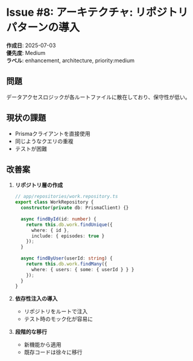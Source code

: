 # Issue #8: アーキテクチャ: リポジトリパターンの導入

**作成日**: 2025-07-03  
**優先度**: Medium  
**ラベル**: enhancement, architecture, priority:medium

## 問題
データアクセスロジックが各ルートファイルに散在しており、保守性が低い。

## 現状の課題
- Prismaクライアントを直接使用
- 同じようなクエリの重複
- テストが困難

## 改善案
1. **リポジトリ層の作成**
   ```typescript
   // app/repositories/work.repository.ts
   export class WorkRepository {
     constructor(private db: PrismaClient) {}
     
     async findById(id: number) {
       return this.db.work.findUnique({
         where: { id },
         include: { episodes: true }
       });
     }
     
     async findByUser(userId: string) {
       return this.db.work.findMany({
         where: { users: { some: { userId } } }
       });
     }
   }
   ```

2. **依存性注入の導入**
   - リポジトリをルートで注入
   - テスト時のモック化が容易に

3. **段階的な移行**
   - 新機能から適用
   - 既存コードは徐々に移行
